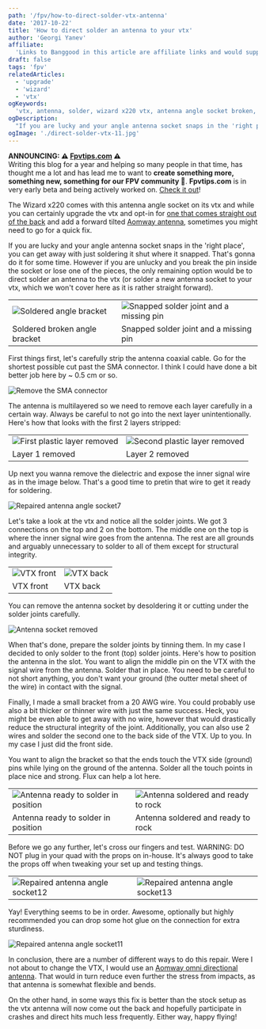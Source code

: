 ```yaml
---
path: '/fpv/how-to-direct-solder-vtx-antenna'
date: '2017-10-22'
title: 'How to direct solder an antenna to your vtx'
author: 'Georgi Yanev'
affiliate:
  'Links to Banggood in this article are affiliate links and would support the blog if used to make a purchase.'
draft: false
tags: 'fpv'
relatedArticles:
  - 'upgrade'
  - 'wizard'
  - 'vtx'
ogKeywords:
  'vtx, antenna, solder, wizard x220 vtx, antenna angle socket broken, how to fix wizard x220 vtx antenna, SMA connector, RP-SMA connector'
ogDescription:
  "If you are lucky and your angle antenna socket snaps in the 'right place', you can get away with just soldering it shut where it snapped. However if you are unlucky and you break the pin inside the socket or lose one of the pieces, the only remaining option would be to direct solder an antenna to the vtx."
ogImage: './direct-solder-vtx-11.jpg'
---
```


<div class="article-update-notification">
  <strong>ANNOUNCING: ⚠️ <a href="https://www.fpvtips.com">Fpvtips.com</a> ⚠️</strong><br>
  Writing this blog for a year and helping so many people in that time, has thought me a lot and has lead me to want to
  <strong>create something more, something new, something for our FPV community 💜</strong>. <strong>Fpvtips.com</strong> is in very early beta and being actively worked on. <a href="https://www.fpvtips.com">Check it out</a>!
</div>

The Wizard x220 comes with this antenna angle socket on its vtx and while you can certainly upgrade the vtx and opt-in for [one that comes straight out of the back][1] and add a forward tilted [Aomway antenna][2], sometimes you might need to go for a quick fix.

If you are lucky and your angle antenna socket snaps in the 'right place', you can get away with just soldering it shut where it snapped. That's gonna do it for some time. However if you are unlucky and you break the pin inside the socket or lose one of the pieces, the only remaining option would be to direct solder an antenna to the vtx (or solder a new antenna socket to your vtx, which we won't cover here as it is rather straight forward).

|                                                    |                                                                    |
| -------------------------------------------------- | ------------------------------------------------------------------ |
| ![Soldered angle bracket](direct-solder-vtx-0.jpg) | ![Snapped solder joint and a missing pin](direct-solder-vtx-1.jpg) |
| Soldered broken angle bracket                      | Snapped solder joint and a missing pin                             |

First things first, let's carefully strip the antenna coaxial cable. Go for the shortest possible cut past the SMA connector. I think I could have done a bit better job here by ~ 0.5 cm or so.

![Remove the SMA connector](direct-solder-vtx-2.jpg)

The antenna is multilayered so we need to remove each layer carefully in a certain way. Always be careful to not go into the next layer unintentionally. Here's how that looks with the first 2 layers stripped:

|                                                         |                                                          |
| ------------------------------------------------------- | -------------------------------------------------------- |
| ![First plastic layer removed](direct-solder-vtx-5.jpg) | ![Second plastic layer removed](direct-solder-vtx-6.jpg) |
| Layer 1 removed                                         | Layer 2 removed                                          |

Up next you wanna remove the dielectric and expose the inner signal wire as in the image below. That's a good time to pretin that wire to get it ready for soldering.

![Repaired antenna angle socket7](direct-solder-vtx-7.jpg)

Let's take a look at the vtx and notice all the solder joints. We got 3 connections on the top and 2 on the bottom. The middle one on the top is where the inner signal wire goes from the antenna. The rest are all grounds and arguably unnecessary to solder to all of them except for structural integrity.

|                                       |                                      |
| ------------------------------------- | ------------------------------------ |
| ![VTX front](direct-solder-vtx-3.jpg) | ![VTX back](direct-solder-vtx-4.jpg) |
| VTX front                             | VTX back                             |

You can remove the antenna socket by desoldering it or cutting under the solder joints carefully.

![Antenna socket removed](direct-solder-vtx-8.jpg)

When that's done, prepare the solder joints by tinning them. In my case I decided to only solder to the front (top) solder joints. Here's how to position the antenna in the slot. You want to align the middle pin on the VTX with the signal wire from the antenna. Solder that in place. You need to be careful to not short anything, you don't want your ground (the outter metal sheet of the wire) in contact with the signal.

Finally, I made a small bracket from a 20 AWG wire. You could probably use also a bit thicker or thinner wire with just the same success. Heck, you might be even able to get away with no wire, however that would drastically reduce the structural integrity of the joint. Additionally, you can also use 2 wires and solder the second one to the back side of the VTX. Up to you. In my case I just did the front side.

You want to align the bracket so that the ends touch the VTX side (ground) pins while lying on the ground of the antenna. Solder all the touch points in place nice and strong. Flux can help a lot here.

|                                                                 |                                                                 |
| --------------------------------------------------------------- | --------------------------------------------------------------- |
| ![Antenna ready to solder in position](direct-solder-vtx-9.jpg) | ![Antenna soldered and ready to rock](direct-solder-vtx-10.jpg) |
| Antenna ready to solder in position                             | Antenna soldered and ready to rock                              |

Before we go any further, let's cross our fingers and test. WARNING: DO NOT plug in your quad with the props on in-house. It's always good to take the props off when tweaking your set up and testing things.

|                                                              |                                                              |
| ------------------------------------------------------------ | ------------------------------------------------------------ |
| ![Repaired antenna angle socket12](direct-solder-vtx-12.jpg) | ![Repaired antenna angle socket13](direct-solder-vtx-13.jpg) |

Yay! Everything seems to be in order. Awesome, optionally but highly recommended you can drop some hot glue on the connection for extra sturdiness.

![Repaired antenna angle socket11](direct-solder-vtx-11.jpg)

In conclusion, there are a number of different ways to do this repair. Were I not about to change the VTX, I would use an [Aomway omni directional antenna][2]. That would in turn reduce even further the stress from impacts, as that antenna is somewhat flexible and bends.

On the other hand, in some ways this fix is better than the stock setup as the vtx antenna will now come out the back and hopefully participate in crashes and direct hits much less frequently. Either way, happy flying!

[0]: Linkslist
[1]: https://bit.ly/eachine-vtx
[2]: https://bit.ly/aomway-antenna
